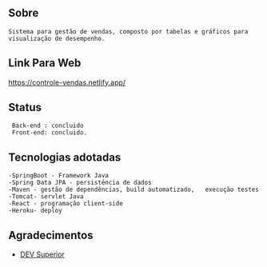 ## Sobre
```
Sistema para gestão de vendas, composto por tabelas e gráficos para visualização de desempenho.
```

## Link Para Web
https://controle-vendas.netlify.app/

## Status
```
 Back-end : concluido
 Front-end: concluido.
```
## Tecnologias adotadas
```
-SpringBoot - Framework Java
-Spring Data JPA - persistência de dados
-Maven - gestão de dependências, build automatizado,   execução testes
-Tomcat- servlet Java
-React - programação client-side
-Heroku- deploy 
```

## Agradecimentos
- [DEV Superior](@devsuperior.ig)


